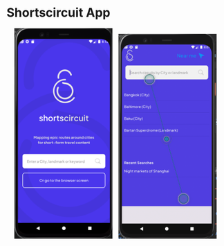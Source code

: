# Shortscircuit App

<p align="center">
  <img src="ss7.png" alt="Splash Screen" width="45%" style="margin-right: 10px;"/>
  <img src="ss6.png" alt="Image 2" width="45%"/>
</p>
